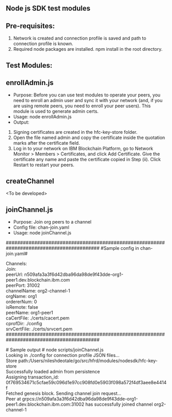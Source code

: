 ## Node js SDK test modules
## 

## Pre-requisites:

1. Network is created and connection profile is saved and path to connection profile is known.
2. Required node packages are installed. npm install in the root directory.


## Test Modules:

## enrollAdmin.js 
- Purpose: Before you can use test modules to operate your peers, you need to enroll an admin user and sync it with your network (and, if you are using remote peers, you need to enroll your peer users). This module is used to generate admin certs.
- Usage: node enrollAdmin.js <org name> <path to connection profile>
- Output:
1. Signing certificates are created in the hfc-key-store folder.
2. Open the file named admin and copy the certificate inside the quotation marks after the certificate field.
3. Log in to your network on IBM Blockchain Platform, go to Network Monitor > Members > Certificates, and click Add Certificate. Give the certificate any name and paste the certificate copied in Step (ii). Click Restart to restart your peers.
 

## createChannel

\<To be developed\>

## joinChannel.js
- Purpose: Join org peers to a channel
- Config file: chan-join.yaml
- Usage: node joinChannel.js

#########################################################################################
\#Sample config in chan-join.yaml\#

Channels:\
   Join:\
     peerUrl: n509afa3a3f6d42dba96da98de9f43dde-org1-peer1.dev.blockchain.ibm.com \
     peerPort: 31002 \
     channelName: org2-channel-1 \
     orgName: org1 \
     ordererNum: 0 \
     isRemote: false \
     peerName: org1-peer1 \
     caCertFile: ./certs/cacert.pem \
     cprofDir: ./config \
     srvCertFile: ./certs/srvcert.pem \
#########################################################################################

\# Sample output \#
node scripts/joinChannel.js \
Looking in ./config for connection profile JSON files... \
Store path:/Users/nileshdeotale/go/src/hfrd/modules/nodesdk/hfc-key-store \
Successfully loaded admin from persistence \
Assigning transaction_id:  0f769534671c5cfae59c096d1e97cc908fd0e5903f098a572f4df3aee8e4414f \
Fetched genesis block. Sending channel join request... \
Peer at grpcs://n509afa3a3f6d42dba96da98de9f43dde-org1-peer1.dev.blockchain.ibm.com:31002 has successfully joined channel  org2-channel-1 

